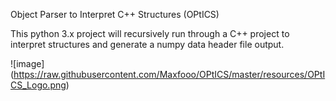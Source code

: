 Object Parser to Interpret C++ Structures (OPtICS)

This python 3.x project will recursively run through a C++ project
to interpret structures and generate a numpy data header file output.

![image] (https://raw.githubusercontent.com/Maxfooo/OPtICS/master/resources/OPtICS_Logo.png)
